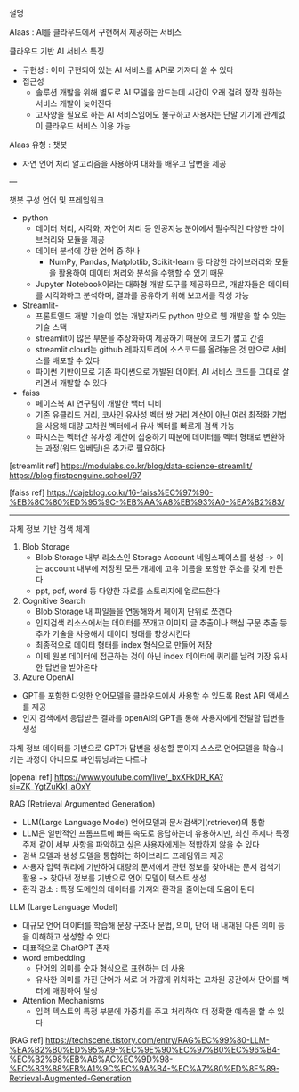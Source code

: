 설명

AIaas : AI를 클라우드에서 구현해서 제공하는 서비스

클라우드 기반 AI 서비스 특징
- 구현성 : 이미 구현되어 있는 AI 서비스를 API로 가져다 쓸 수 있다
- 접근성 
    - 솔루션 개발을 위해 별도로 AI 모델을 만드는데 시간이 오래 걸려 정작 원하는 서비스 개발이 늦어진다
    - 고사양을 필요로 하는 AI 서비스임에도 불구하고 사용자는 단말 기기에 관계없이 클라우드 서비스 이용 가능

AIaas 유형 : 챗봇
- 자연 언어 처리 알고리즘을 사용하여 대화를 배우고 답변을 제공

—

챗봇 구성
언어 및 프레임워크
- python 
    - 데이터 처리, 시각화, 자연어 처리 등 인공지능 분야에서 필수적인 다양한 라이브러리와 모듈을 제공
    - 데이터 분석에 강한 언어 중 하나
        -  NumPy, Pandas, Matplotlib, Scikit-learn 등 다양한 라이브러리와 모듈을 활용하여 데이터 처리와 분석을 수행할 수 있기 때문
    - Jupyter Notebook이라는 대화형 개발 도구를 제공하므로, 개발자들은 데이터를 시각화하고 분석하며, 결과를 공유하기 위해 보고서를 작성 가능
- Streamlit- 
    - 프론트엔드 개발 기술이 없는 개발자라도 python 만으로 웹 개발을 할 수 있는 기술 스택
    - streamlit이 많은 부분을 추상화하여 제공하기 때문에 코드가 짧고 간결
    - streamlit cloud는 github 레파지토리에 소스코드를 올려놓은 것 만으로 서비스를 배포할 수 있다
    - 파이썬 기반이므로 기존 파이썬으로 개발된 데이터, AI 서비스 코드를 그대로 살리면서 개발할 수 있다 
- faiss
    - 페이스북 AI 연구팀이 개발한 백터 디비
    - 기존 유클리드 거리, 코사인 유사성 벡터 쌍 거리 계산이 아닌 여러 최적화 기법을 사용해 대량 고차원 벡터에서 유사 벡터를 빠르게 검색 가능
    - 파시스는 벡터간 유사성 계산에 집중하기 때문에 데이터를 벡터 형태로 변환하는 과정(워드 임베딩)은 추가로 필요하다




[streamlit ref]
https://modulabs.co.kr/blog/data-science-streamlit/
https://blog.firstpenguine.school/97

[faiss ref]
https://dajeblog.co.kr/16-faiss%EC%97%90-%EB%8C%80%ED%95%9C-%EB%AA%A8%EB%93%A0-%EA%B2%83/

<hr>

자체 정보 기반 검색 체계 
1. Blob Storage 
    - Blob Storage 내부 리소스인 Storage Account 네임스페이스를 생성 -> 이는 account 내부에 저장된 모든 개체에 고유 이름을 포함한 주소를 갖게 만든다
    - ppt, pdf, word 등 다양한 자료를 스토리지에 업로드한다
2. Cognitive Search
    - Blob Storage 내 파일들을 연동해와서 페이지 단위로 쪼갠다
    - 인지검색 리소스에서는 데이터를 쪼개고 이미지 글 추출이나 핵심 구문 추출 등 추가 기술을 사용해서 데이터 형태를 향상시킨다
    - 최종적으로 데이터 형태를 index 형식으로 만들어 저장
    - 이제 원본 데이터에 접근하는 것이 아닌 index 데이터에 쿼리를 날려 가장 유사한 답변을 받아온다
3. Azure OpenAI
- GPT를 포함한 다양한 언어모델을 클라우드에서 사용할 수 있도록 Rest API 액세스를 제공
- 인지 검색에서 응답받은 결과를 openAi의 GPT을 통해 사용자에게 전달할 답변을 생성

자체 정보 데이터를 기반으로 GPT가 답변을 생성할 뿐이지 스스로 언어모델을 학습시키는 과정이 아니므로 파인튜닝과는 다르다

 
[openai ref]
https://www.youtube.com/live/_bxXFkDR_KA?si=ZK_YgtZuKkI_aOxY


RAG (Retrieval Argumented Generation)
- LLM(Large Language Model) 언어모델과 문서검색기(retriever)의 통합
- LLM은 일반적인 프롬프트에 빠른 속도로 응답하는데 유용하지만, 최신 주제나 특정 주제 같이 세부 사항을 파악하고 싶은 사용자에게는 적합하지 않을 수 있다
- 검색 모델과 생성 모델을 통합하는 하이브리드 프레임워크 제공
- 사용자 입력 쿼리에 기반하여 대량의 문서에서 관련 정보를 찾아내는 문서 검색기 활용 -> 찾아낸 정보를 기반으로 언어 모델이 텍스트 생성
- 환각 감소 : 특정 도메인의 데이터를 가져와 환각을 줄이는데 도움이 된다

LLM (Large Language Model) 
- 대규모 언어 데이터를 학습해 문장 구조나 문법, 의미, 단어 내 내재된 다른 의미 등을 이해하고 생성할 수 있다
- 대표적으로 ChatGPT 존재
- word embedding
    - 단어의 의미를 숫자 형식으로 표현하는 데 사용
    - 유사한 의미를 가진 단어가 서로 더 가깝게 위치하는 고차원 공간에서 단어를 벡터에 매핑하여 달성
- Attention Mechanisms
    - 입력 텍스트의 특정 부분에 가중치를 주고 처리하여 더 정확한 예측을 할 수 있다


[RAG ref]
https://techscene.tistory.com/entry/RAG%EC%99%80-LLM-%EA%B2%B0%ED%95%A9-%EC%9E%90%EC%97%B0%EC%96%B4-%EC%B2%98%EB%A6%AC%EC%9D%98-%EC%83%88%EB%A1%9C%EC%9A%B4-%EC%A7%80%ED%8F%89-Retrieval-Augmented-Generation
